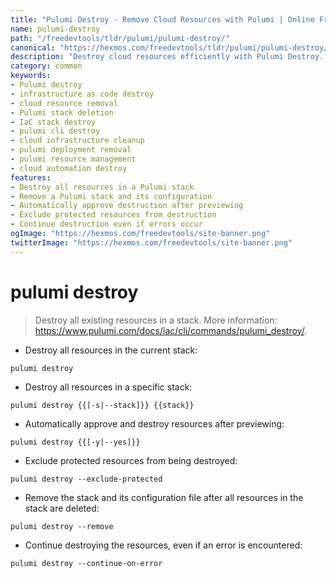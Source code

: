 ```yaml
---
title: "Pulumi Destroy - Remove Cloud Resources with Pulumi | Online Free DevTools by Hexmos"
name: pulumi-destroy
path: "/freedevtools/tldr/pulumi/pulumi-destroy/"
canonical: "https://hexmos.com/freedevtools/tldr/pulumi/pulumi-destroy/"
description: "Destroy cloud resources efficiently with Pulumi Destroy. Safely delete stacks, manage deployments, and clean up infrastructure as code. Free online tool, no registration required."
category: common
keywords:
- Pulumi destroy
- infrastructure as code destroy
- cloud resource removal
- Pulumi stack deletion
- IaC stack destroy
- pulumi cli destroy
- cloud infrastructure cleanup
- pulumi deployment removal
- pulumi resource management
- cloud automation destroy
features:
- Destroy all resources in a Pulumi stack
- Remove a Pulumi stack and its configuration
- Automatically approve destruction after previewing
- Exclude protected resources from destruction
- Continue destruction even if errors occur
ogImage: "https://hexmos.com/freedevtools/site-banner.png"
twitterImage: "https://hexmos.com/freedevtools/site-banner.png"
---
```


# pulumi destroy

> Destroy all existing resources in a stack.
> More information: <https://www.pulumi.com/docs/iac/cli/commands/pulumi_destroy/>.

- Destroy all resources in the current stack:

`pulumi destroy`

- Destroy all resources in a specific stack:

`pulumi destroy {{[-s|--stack]}} {{stack}}`

- Automatically approve and destroy resources after previewing:

`pulumi destroy {{[-y|--yes]}}`

- Exclude protected resources from being destroyed:

`pulumi destroy --exclude-protected`

- Remove the stack and its configuration file after all resources in the stack are deleted:

`pulumi destroy --remove`

- Continue destroying the resources, even if an error is encountered:

`pulumi destroy --continue-on-error`

